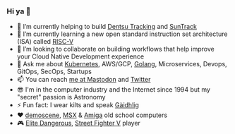 ### Hi ya 👋

- 🔭 I’m currently helping to build [Dentsu Tracking](https://dentsutracking.com/) and [SunTrack](https://www.suntrack.services)
- 🌱 I’m currently learning a new open standard instruction set architecture (ISA) called [RISC-V](https://riscv.org)
- 👯 I’m looking to collaborate on building workflows that help improve your Cloud Native Development experience
- 💬 Ask me about [Kubernetes](https://kubernetes.io/), AWS/GCP, [Golang](https://golang.org/), Microservices, Devops, GitOps, SecOps, Startups
- 📫 You can reach [me at Mastodon](https://mastodon.social/@ibannieto) and [Twitter](https://twitter.com/ibannieto)
- 😎 I'm in the computer industry and the Internet since 1994 but my "secret" passion is Astronomy
- ⚡ Fun fact: I wear kilts and speak [Gàidhlig](https://en.wikipedia.org/wiki/Scottish_Gaelic)
- ❤️ [demoscene](https://www.pouet.net), [MSX](https://www.msx.org) & [Amiga](https://en.wikipedia.org/wiki/Amiga) old school computers
- 🎮 [Elite Dangerous](https://inara.cz/cmdr/130103/), [Street Fighter V](https://streetfighter.com) player
